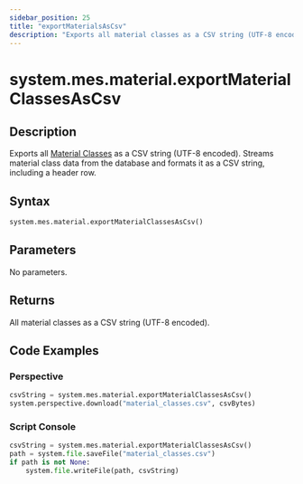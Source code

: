 ```yaml
---
sidebar_position: 25
title: "exportMaterialsAsCsv"
description: "Exports all material classes as a CSV string (UTF-8 encoded)"
---
```


# system.mes.material.exportMaterialClassesAsCsv

## Description

Exports all [Material Classes](../../data-model/material-model/material-class) as a CSV string (UTF-8 encoded). 
Streams material class data from the database and formats it as a CSV string, including a header row.

## Syntax

```python
system.mes.material.exportMaterialClassesAsCsv()
```

## Parameters

No parameters.

## Returns

All material classes as a CSV string (UTF-8 encoded).

## Code Examples

### Perspective
```python
csvString = system.mes.material.exportMaterialClassesAsCsv()
system.perspective.download("material_classes.csv", csvBytes)
```

### Script Console
```python
csvString = system.mes.material.exportMaterialClassesAsCsv()
path = system.file.saveFile("material_classes.csv")
if path is not None:
	system.file.writeFile(path, csvString)
```


